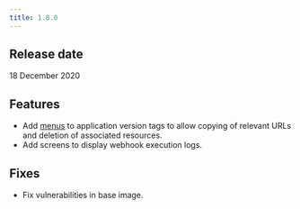 ```yaml
---
title: 1.8.0
---
```


## Release date

18 December 2020

## Features

* Add [menus](/docs/user-interface/dashboard/#version-tag-menus) to application version tags to allow copying of relevant URLs and deletion of associated resources.
* Add screens to display webhook execution logs.

## Fixes

* Fix vulnerabilities in base image.
